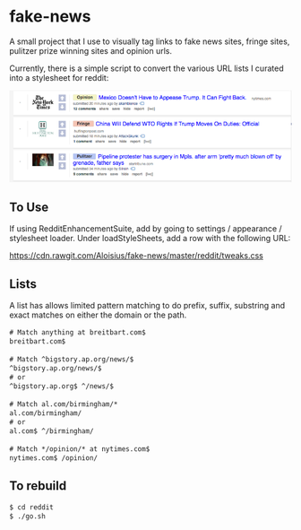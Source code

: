 # fake-news

A small project that I use to visually tag links to fake news sites,
fringe sites, pulitzer prize winning sites and opinion urls.

Currently, there is a simple script to convert the various URL
lists I curated into a stylesheet for reddit:

![](docs/screenshot.png?raw=true)


## To Use

If using RedditEnhancementSuite, add by going to settings / appearance /
stylesheet loader. Under loadStyleSheets, add a row with the following URL:

https://cdn.rawgit.com/Aloisius/fake-news/master/reddit/tweaks.css


## Lists

A list has allows limited pattern matching to do prefix, suffix,
substring and exact matches on either the domain or the path.

```
# Match anything at breitbart.com$
breitbart.com$

# Match ^bigstory.ap.org/news/$
^bigstory.ap.org/news/$
# or
^bigstory.ap.org$ ^/news/$

# Match al.com/birmingham/*
al.com/birmingham/
# or
al.com$ ^/birmingham/

# Match */opinion/* at nytimes.com$
nytimes.com$ /opinion/
```


## To rebuild

```
$ cd reddit
$ ./go.sh
```
